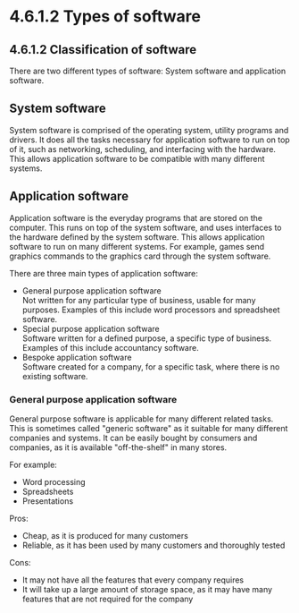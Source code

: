 # 4.6.1.2 Types of software

## 4.6.1.2 Classification of software

There are two different types of software: System software and application software.

## System software
System software is comprised of the operating system, utility programs and drivers. It does all the tasks necessary for application software to run on top of it, such as networking, scheduling, and interfacing with the hardware. This allows application software to be compatible with many different systems.

## Application software
Application software is the everyday programs that are stored on the computer. This runs on top of the system software, and uses interfaces to the hardware defined by the system software. This allows application software to run on many different systems. For example, games send graphics commands to the graphics card through the system software.

There are three main types of application software:

- General purpose application software  
  Not written for any particular type of business, usable for many purposes. Examples of this include word processors and spreadsheet software.
- Special purpose application software  
  Software written for a defined purpose, a specific type of business. Examples of this include accountancy software.
- Bespoke application software  
  Software created for a company, for a specific task, where there is no existing software.
  

### General purpose application software

General purpose software is applicable for many different related tasks. This is sometimes called "generic software" as it suitable for many different companies and systems. It can be easily bought by consumers and companies, as it is available "off-the-shelf" in many stores.

For example:

- Word processing
- Spreadsheets
- Presentations

Pros:

- Cheap, as it is produced for many customers
- Reliable, as it has been used by many customers and thoroughly tested

Cons:

- It may not have all the features that every company requires
- It will take up a large amount of storage space, as it may have many features that are not required for the company
